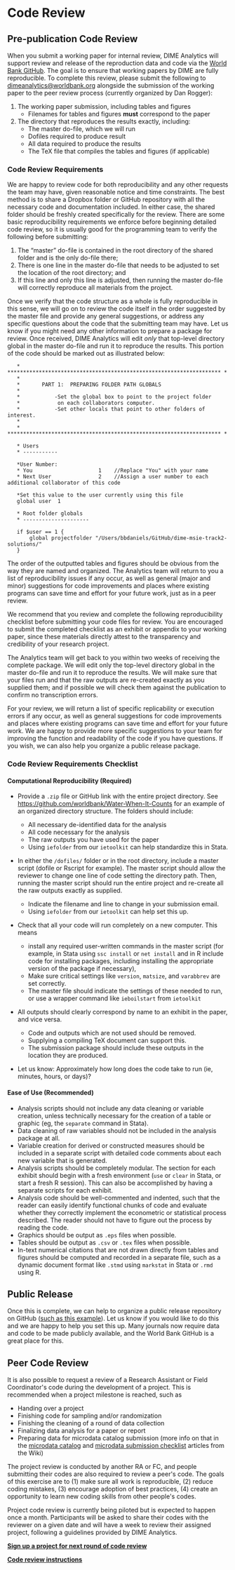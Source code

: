 # Code Review

## Pre-publication Code Review

When you submit a working paper for internal review, DIME Analytics will support review and release of the reproduction data and code via the [World Bank GitHub](https://github.com/worldbank). The goal is to ensure that working papers by DIME are fully reproducible. To complete this review, please submit the following to [dimeanalytics@worldbank.org](mailto:dimeanalytics@worldbank.org) alongside the submission of the working paper to the peer review process (currently organized by Dan Rogger):

1. The working paper submission, including tables and figures
    - Filenames for tables and figures **must** correspond to the paper
1. The directory that reproduces the results exactly, including:
    - The master do-file, which we will run
    - Dofiles required to produce result
    - All data required to produce the results
    - The TeX file that compiles the tables and figures (if applicable)

### Code Review Requirements

We are happy to review code for both reproducibility and any other requests the team may have, given reasonable notice and time constraints. The best method is to share a Dropbox folder or GitHub repository with all the necessary code and documentation included. In either case, the shared folder should be freshly created specifically for the review. There are some basic reproducibility requirements we enforce before beginning detailed code review, so it is usually good for the programming team to verify the following before submitting:

1. The “master” do-file is contained in the root directory of the shared folder and is the only do-file there;
1. There is one line in the master do-file that needs to be adjusted to set the location of the root directory; and
1. If this line and only this line is adjusted, then running the master do-file will correctly reproduce all materials from the project.

Once we verify that the code structure as a whole is fully reproducible in this sense, we will go on to review the code itself in the order suggested by the master file and provide any general suggestions, or address any specific questions about the code that the submitting team may have. Let us know if you might need any other information to prepare a package for review. Once received, DIME Analytics will edit *only* that top-level directory global in the master do-file and run it to reproduce the results. This portion of the code should be marked out as illustrated below:

```
   * ******************************************************************** *
   *
   *       PART 1:  PREPARING FOLDER PATH GLOBALS
   *
   *           -Set the global box to point to the project folder
   *            on each collaborators computer.
   *           -Set other locals that point to other folders of interest.
   *
   * ******************************************************************** *

   * Users
   * -----------

   *User Number:
   * You                     1    //Replace "You" with your name
   * Next User               2    //Assign a user number to each additional collaborator of this code

   *Set this value to the user currently using this file
   global user  1

   * Root folder globals
   * ---------------------

   if $user == 1 {
       global projectfolder "/Users/bbdaniels/GitHub/dime-msie-track2-solutions/"
   }
```
The order of the outputted tables and figures should be obvious from the way they are named and organized. The Analytics team will return to you a list of reproducibility issues if any occur, as well as general (major and minor) suggestions for code improvements and places where existing programs can save time and effort for your future work, just as in a peer review.

We recommend that you review and complete the following reproducibility checklist before submitting your code files for review. You are encouraged to submit the completed checklist as an exhibit or appendix to your working paper, since these materials directly attest to the transparency and credibility of your research project.

The Analytics team will get back to you within two weeks of receiving the complete package. We will edit only the top-level directory global in the master do-file and run it to reproduce the results. We will make sure that your files run and that the raw outputs are re-created exactly as you supplied them; and if possible we will check them against the publication to confirm no transcription errors.

For your review, we will return a list of specific replicability or execution errors if any occur, as well as general suggestions for code improvements and places where existing programs can save time and effort for your future work. We are happy to provide more specific suggestions to your team for improving the function and readability of the code if you have questions. If you wish, we can also help you organize a public release package.

### Code Review Requirements Checklist

#### Computational Reproducibility (Required)

- Provide a `.zip` file or GitHub link with the entire project directory. See https://github.com/worldbank/Water-When-It-Counts for an example of an organized directory structure. The folders should include:
  - All necessary de-identified data for the analysis
  - All code necessary for the analysis
  - The raw outputs you have used for the paper
  - Using `iefolder` from our `ietoolkit` can help standardize this in Stata.

- In either the `/dofiles/` folder or in the root directory, include a master script (dofile or Rscript for example). The master script should allow the reviewer to change one line of code setting the directory path. Then, running the master script should run the entire project and re-create all the raw outputs exactly as supplied.
    - Indicate the filename and line to change in your submission email.
    - Using `iefolder` from our `ietoolkit` can help set this up.

- Check that all your code will run completely on a new computer. This means
  - install any required user-written commands in the master script (for example, in Stata using `ssc install` or `net install` and in R include code for installing packages, including installing the appropriate version of the package if necessary),
  - Make sure critical settings like `version`, `matsize`, and `varabbrev` are set correctly.
  - The master file should indicate the settings of these needed to run, or use a wrapper command like `ieboilstart` from `ietoolkit`

- All outputs should clearly correspond by name to an exhibit in the paper, and vice versa.
  - Code and outputs which are not used should be removed.
  - Supplying a compiling TeX document can support this.
  - The submission package should include these outputs in the location they are produced.

- Let us know: Approximately how long does the code take to run (ie, minutes, hours, or days)?

#### Ease of Use (Recommended)

- Analysis scripts should not include any data cleaning or variable creation, unless technically necessary for the creation of a table or graphic (eg, the `separate` command in Stata).
- Data cleaning of raw variables should not be included in the analysis package at all.
- Variable creation for derived or constructed measures should be included in a separate script with detailed code comments about each new variable that is generated.
- Analysis scripts should be completely modular. The section for each exhibit should begin with a fresh environment (`use` or `clear` in Stata, or start a fresh R session). This can also be accomplished by having a separate scripts for each exhibit.
- Analysis code should be well-commented and indented, such that the reader can easily identify functional chunks of code and evaluate whether they correctly implement the econometric or statistical process described. The reader should not have to figure out the process by reading the code.
- Graphics should be output as `.eps` files when possible.
- Tables should be output as `.csv` or `.tex` files when possible.
- In-text numerical citations that are not drawn directly from tables and figures should be computed and recorded in a separate file, such as a dynamic document format like `.stmd` using `markstat` in Stata or `.rmd` using R.

## Public Release

Once this is complete, we can help to organize a public release repository on GitHub ([such as this example](https://github.com/worldbank/Water-When-It-Counts)). Let us know if you would like to do this and we are happy to help you set this up. Many journals now require data and code to be made publicly available, and the World Bank GitHub is a great place for this.

## Peer Code Review

It is also possible to request a review of a Research Assistant or Field Coordinator's code during the development of a project. This is recommended when a project milestone is reached, such as
- Handing over a project
- Finishing code for sampling and/or randomization
- Finishing the cleaning of a round of data collection
- Finalizing data analysis for a paper or report
- Preparing data for microdata catalog submission (more info on that in the [microdata catalog](https://dimewiki.worldbank.org/wiki/Microdata_Catalog) and [microdata submission checklist](https://dimewiki.worldbank.org/wiki/Microdata_Catalog) articles from the Wiki)

The project review is conducted by another RA or FC, and people submitting their codes are also required to review a peer's code. The goals of this exercise are to (1) make sure all work is reproducible, (2) reduce coding mistakes, (3) encourage adoption of best practices, (4) create an opportunity to learn new coding skills from other people's codes.

Project code review is currently being piloted but is expected to happen once a month. Participants will be asked to share their codes with the reviewer on a given date and will have a week to review their assigned project, following a guidelines provided by DIME Analytics.

**[Sign up a project for next round of code review](https://docs.google.com/forms/d/e/1FAIpQLScW1Holg5UjaA5F_kJ8Ga47eAV_zHE6JCGLot7DNOSraFMoFQ/viewform?usp=sf_link)**

**[Code review instructions](https://github.com/worldbank/DIMEwiki/wiki/How-does-it-work%3F)**
